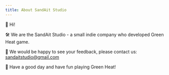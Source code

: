 ```yaml
---
title: About SandAit Studio
---
```


👋 Hi!

🛠️ We are the SandAit Studio - a small indie company who developed Green Heat game.

📧 We would be happy to see your feedback, please contact us: [sandaitstudio@gmail.com](mailto:sandaitstudio@gmail.com)

🤩 Have a good day and have fun playing Green Heat!
